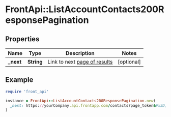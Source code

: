 # FrontApi::ListAccountContacts200ResponsePagination

## Properties

| Name | Type | Description | Notes |
| ---- | ---- | ----------- | ----- |
| **_next** | **String** | Link to next [page of results](https://dev.frontapp.com/docs/pagination) | [optional] |

## Example

```ruby
require 'front_api'

instance = FrontApi::ListAccountContacts200ResponsePagination.new(
  _next: https://yourCompany.api.frontapp.com/contacts?page_token&#x3D;e0b5767cb0f1100743d46f67fcd765caac2ed
)
```

